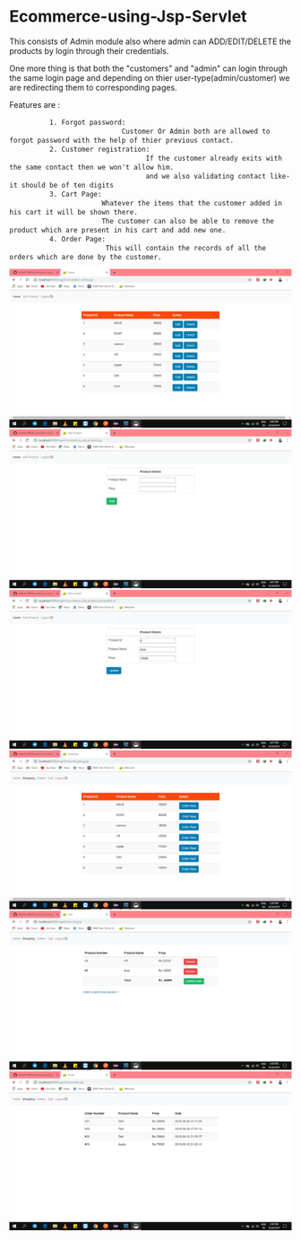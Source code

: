 # Ecommerce-using-Jsp-Servlet
This consists of Admin module also where admin can ADD/EDIT/DELETE the products by login through their credentials.

One more thing is that both the "customers" and "admin" can login through the same login page and
depending on thier user-type(admin/customer) we are redirecting them to corresponding pages.


Features are :

              1. Forgot password:
                                Customer Or Admin both are allowed to forgot password with the help of thier previous contact.
              2. Customer registration: 
                                      If the customer already exits with the same contact then we won't allow him.
                                      and we also validating contact like-it should be of ten digits 
              3. Cart Page:
                           Whatever the items that the customer added in his cart it will be shown there.
                           The customer can also be able to remove the product which are present in his cart and add new one.
              4. Order Page:
                            This will contain the records of all the orders which are done by the customer.
                     

![](images/admin_home.jpg)     
![](images/admin_add_product.jpg)
![](images/admin_edit_product.jpg)
![](images/shopping.jpg)
![](images/cart.jpg)
![](images/order.jpg)
              
